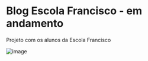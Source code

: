 # Blog Escola Francisco - em andamento
Projeto com os alunos da Escola Francisco

![image](https://github.com/KamiahAlves/BlogEscolaFrancisco/assets/31547468/ed191044-ba9d-494e-bd11-5244827108c5)

